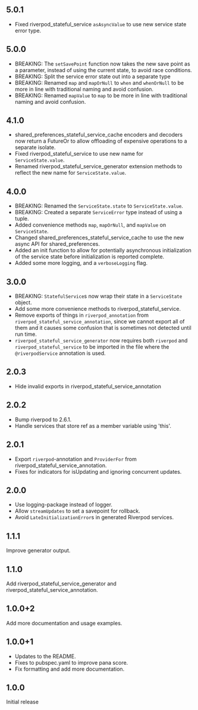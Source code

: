 ## 5.0.1

- Fixed riverpod_stateful_service `asAsyncValue` to use new service state error type.

## 5.0.0

- BREAKING: The `setSavePoint` function now takes the new save point as a parameter, instead of
  using the current state, to avoid race conditions.
- BREAKING: Split the service error state out into a separate type
- BREAKING: Renamed `map` and `mapOrNull` to `when` and `whenOrNull` to be more in line with
  traditional naming and avoid confusion.
- BREAKING: Renamed `mapValue` to `map` to be more in line with traditional naming and avoid
  confusion.

## 4.1.0

- shared_preferences_stateful_service_cache encoders and decoders now return a FutureOr<String> to
  allow offloading of expensive operations to a separate isolate.
- Fixed riverpod_stateful_service to use new name for `ServiceState.value`.
- Renamed riverpod_stateful_service_generator extension methods to reflect the new name for
  `ServiceState.value`.

## 4.0.0

- BREAKING: Renamed the `ServiceState.state` to `ServiceState.value`.
- BREAKING: Created a separate `ServiceError` type instead of using a tuple.
- Added convenience methods `map`, `mapOrNull`, and `mapValue` on `ServiceState`.
- Changed shared_preferences_stateful_service_cache to use the new async API for shared_preferences.
- Added an init function to allow for potentially asynchronous initialization of the service
  state before initialization is reported complete.
- Added some more logging, and a `verboseLogging` flag.

## 3.0.0

- BREAKING: `StatefulService`s now wrap their state in a `ServiceState` object.
- Add some more convenience methods to riverpod_stateful_service.
- Remove exports of things in `riverpod_annotation` from `riverpod_stateful_service_annotation`, since
  we cannot export all of them and it causes some confusion that is sometimes not detected until run
  time.
- `riverpod_stateful_service_generator` now requires both `riverpod` and `riverpod_stateful_service` to
  be imported in the file where the `@riverpodService` annotation is used.

## 2.0.3

- Hide invalid exports in riverpod_stateful_service_annotation

## 2.0.2

- Bump riverpod to 2.6.1.
- Handle services that store ref as a member variable using 'this'.

## 2.0.1

- Export `riverpod`-annotation and `ProviderFor` from riverpod_stateful_service_annotation.
- Fixes for indicators for isUpdating and ignoring concurrent updates.

## 2.0.0

- Use logging-package instead of logger.
- Allow `streamUpdates` to set a savepoint for rollback.
- Avoid `LateInitializationError`s in generated Riverpod services.

## 1.1.1

Improve generator output.

## 1.1.0

Add riverpod_stateful_service_generator and riverpod_stateful_service_annotation.

## 1.0.0+2

Add more documentation and usage examples.

## 1.0.0+1

- Updates to the README.
- Fixes to pubspec.yaml to improve pana score.
- Fix formatting and add more documentation.

## 1.0.0

Initial release
